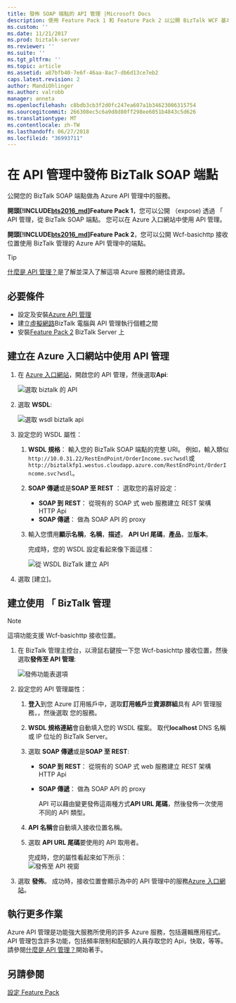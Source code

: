 ```yaml
---
title: 發佈 SOAP 端點的 API 管理 |Microsoft Docs
description: 使用 Feature Pack 1 和 Feature Pack 2 以公開 BizTalk WCF 基本 HTTP 接收位置做為 API 管理中的 SOAP 端點。 您可以使用 BizTalk 管理主控台中，執行此動作，或在 Azure 入口網站中貼上您直接在 API 管理中的端點。
ms.custom: ''
ms.date: 11/21/2017
ms.prod: biztalk-server
ms.reviewer: ''
ms.suite: ''
ms.tgt_pltfrm: ''
ms.topic: article
ms.assetid: a87bfb40-7e6f-46aa-8ac7-db6d13ce7eb2
caps.latest.revision: 2
author: MandiOhlinger
ms.author: valrobb
manager: anneta
ms.openlocfilehash: c8bdb3cb3f2d0fc247ea607a1b34623006315754
ms.sourcegitcommit: 266308ec5c6a9d8d80ff298ee6051b4843c5d626
ms.translationtype: MT
ms.contentlocale: zh-TW
ms.lasthandoff: 06/27/2018
ms.locfileid: "36993711"
---
```

# <a name="publish-biztalk-soap-endpoints-in-api-management"></a>在 API 管理中發佈 BizTalk SOAP 端點

公開您的 BizTalk SOAP 端點做為 Azure API 管理中的服務。 

**開頭[!INCLUDE[bts2016_md](../includes/bts2016-md.md)]Feature Pack 1**，您可以公開 （expose) 透過 「 API 管理，從 BizTalk SOAP 端點。 您可以在 Azure 入口網站中使用 API 管理。 

**開頭[!INCLUDE[bts2016_md](../includes/bts2016-md.md)]Feature Pack 2**，您可以公開 Wcf-basichttp 接收位置使用 BizTalk 管理的 Azure API 管理中的端點。 

> [!TIP]
> [什麼是 API 管理？](https://docs.microsoft.com/azure/api-management/api-management-key-concepts)是了解並深入了解這項 Azure 服務的絕佳資源。

## <a name="prerequisites"></a>必要條件
* 設定及安裝[Azure API 管理](https://docs.microsoft.com/azure/api-management/api-management-get-started)
* 建立[虛擬網路](https://docs.microsoft.com/azure/api-management/api-management-using-with-vnet)BizTalk 電腦與 API 管理執行個體之間
* 安裝[Feature Pack 2](https://aka.ms/bts2016fp2) BizTalk Server 上

## <a name="create-using-api-management-in-azure-portal"></a>建立在 Azure 入口網站中使用 API 管理 
1. 在  [Azure 入口網站](https://portal.azure.com)，開啟您的 API 管理，然後選取**Api**:

    ![選取 biztalk 的 API](../core/media/select-api-for-biztalk.png)
    
2. 選取  **WSDL**:

    ![選取 wsdl biztalk api](../core/media/select-wsdl-biztalk-api.png)
    
3. 設定您的 WSDL 屬性： 

   1. **WSDL 規格**： 輸入您的 BizTalk SOAP 端點的完整 URI。 例如，輸入類似`http://10.0.31.22/RestEndPoint/OrderIncome.svc?wsdl`或`http://biztalkfp1.westus.cloudapp.azure.com/RestEndPoint/OrderIncome.svc?wsdl`。  

   2. **SOAP 傳遞**或是**SOAP 至 REST** ： 選取您的喜好設定： 
       * **SOAP 到 REST**： 從現有的 SOAP 式 web 服務建立 REST 架構 HTTP Api
       * **SOAP 傳遞**： 做為 SOAP API 的 proxy 

   3. 輸入您慣用**顯示名稱**，**名稱**，**描述**， **API Url 尾碼**，**產品**，並**版本**。

      完成時，您的 WSDL 設定看起來像下面這樣： 

      ![從 WSDL BizTalk 建立 API](../core/media/create-api-from-wsdl-biztalk.png)

4. 選取 [建立]。

## <a name="create-using-the-biztalk-administration"></a>建立使用 「 BizTalk 管理

> [!NOTE] 
> 這項功能支援 Wcf-basichttp 接收位置。 

1. 在 BizTalk 管理主控台，以滑鼠右鍵按一下您 Wcf-basichttp 接收位置，然後選取**發佈至 API 管理**:  

    ![發佈功能表選項](../core/media/publish-to-api-management-option.png)
 
2. 設定您的 API 管理屬性： 

   1. **登入**到您 Azure 訂用帳戶中，選取**訂用帳戶**並**資源群組**具有 API 管理服務，，然後選取 您的服務。

   2. **WSDL 規格連結**會自動填入您的 WSDL 檔案。 取代**localhost** DNS 名稱或 IP 位址的 BizTalk Server。 

   3. 選取  **SOAP 傳遞**或是**SOAP 至 REST**:  
      * **SOAP 到 REST**： 從現有的 SOAP 式 web 服務建立 REST 架構 HTTP Api
      * **SOAP 傳遞**： 做為 SOAP API 的 proxy 

        API 可以藉由變更發佈這兩種方式**API URL 尾碼**，然後發佈一次使用不同的 API 類型。

   4. **API 名稱**會自動填入接收位置名稱。

   5. 選取  **API URL 尾碼**要使用的 API 取用者。 

      完成時，您的屬性看起來如下所示：  
      ![發佈至 API 視窗](../core/media/api-management-publish-window.png)


3. 選取 **發佈**。 成功時，接收位置會顯示為中的 API 管理中的服務[Azure 入口網站](https://portal.azure.com)。 

## <a name="do-more"></a>執行更多作業
Azure API 管理是功能強大服務所使用的許多 Azure 服務，包括邏輯應用程式。 API 管理包含許多功能，包括頻率限制和配額的人員存取您的 Api，快取，等等。 請參閱[什麼是 API 管理？](https://docs.microsoft.com/azure/api-management/api-management-key-concepts)開始著手。

## <a name="see-also"></a>另請參閱
[設定 Feature Pack](configure-the-feature-pack.md)
